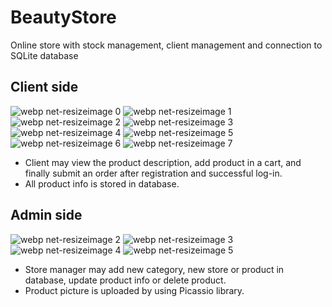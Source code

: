 # BeautyStore
Online store with stock management, client management and connection to SQLite database

## Client side

![webp net-resizeimage 0](https://user-images.githubusercontent.com/37827321/45663598-683c4b00-bb5b-11e8-80a0-181ddd2f509e.png)
![webp net-resizeimage 1](https://user-images.githubusercontent.com/37827321/45663591-66728780-bb5b-11e8-9e1f-7b2b0336839a.png)
![webp net-resizeimage 2](https://user-images.githubusercontent.com/37827321/45663592-670b1e00-bb5b-11e8-9cd6-644e72216bb3.png)
![webp net-resizeimage 3](https://user-images.githubusercontent.com/37827321/45663593-670b1e00-bb5b-11e8-9843-70624df4cada.png)
![webp net-resizeimage 4](https://user-images.githubusercontent.com/37827321/45663594-670b1e00-bb5b-11e8-8a4d-a5f28772b44e.png)
![webp net-resizeimage 5](https://user-images.githubusercontent.com/37827321/45663595-67a3b480-bb5b-11e8-9b67-68ffd709ec22.png)
![webp net-resizeimage 6](https://user-images.githubusercontent.com/37827321/45663596-67a3b480-bb5b-11e8-9802-ae4bae84b2fc.png)
![webp net-resizeimage 7](https://user-images.githubusercontent.com/37827321/45663597-683c4b00-bb5b-11e8-8aa6-6d6ae77f6545.png)

- Client may view the product description, add product in a cart, and finally submit an order after registration and successful log-in.
- All product info is stored in database.

## Admin side

![webp net-resizeimage 2](https://user-images.githubusercontent.com/37827321/45663758-2eb80f80-bb5c-11e8-8d68-8ef2b1c5cefe.png)
![webp net-resizeimage 3](https://user-images.githubusercontent.com/37827321/45663754-2e1f7900-bb5c-11e8-91b4-27f1021865cb.png)
![webp net-resizeimage 4](https://user-images.githubusercontent.com/37827321/45663755-2e1f7900-bb5c-11e8-9757-fd67a247de00.png)
![webp net-resizeimage 5](https://user-images.githubusercontent.com/37827321/45663757-2e1f7900-bb5c-11e8-80ba-d55aa7ac435d.png)

- Store manager may add new category, new store or product in database, update product info or delete product.
- Product picture is uploaded by using Picassio library.
